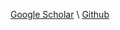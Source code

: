[Google Scholar](https://scholar.google.com/citations?user=c96X2E8AAAAJ&hl=en) \\ [Github](https://github.com/akanarek)
